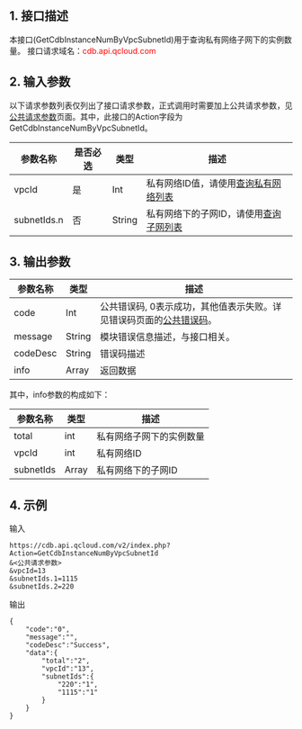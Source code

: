 ## 1. 接口描述
本接口(GetCdbInstanceNumByVpcSubnetId)用于查询私有网络子网下的实例数量。
接口请求域名：<font style='color:red'>cdb.api.qcloud.com </font>

## 2. 输入参数
以下请求参数列表仅列出了接口请求参数，正式调用时需要加上公共请求参数，见<a href='/doc/api/372/4153' title='公共请求参数'>公共请求参数</a>页面。其中，此接口的Action字段为GetCdbInstanceNumByVpcSubnetId。

| 参数名称 | 是否必选  | 类型 | 描述 |
|---------|---------|---------|---------|
| vpcId | 是 | Int | 私有网络ID值，请使用[查询私有网络列表](/doc/api/245/1372)|
| subnetIds.n | 否 | String | 私有网络下的子网ID，请使用[查询子网列表](/doc/api/245/1371)|

## 3. 输出参数
| 参数名称 | 类型 | 描述 |
|---------|---------|---------|
| code | Int | 公共错误码, 0表示成功，其他值表示失败。详见错误码页面的<a href='https://www.qcloud.com/doc/api/372/%E9%94%99%E8%AF%AF%E7%A0%81#1.E3.80.81.E5.85.AC.E5.85.B1.E9.94.99.E8.AF.AF.E7.A0.81' title='公共错误码'>公共错误码</a>。|
| message | String | 模块错误信息描述，与接口相关。|
| codeDesc | String | 错误码描述 |
| info | Array | 返回数据 |
其中，info参数的构成如下：

| 参数名称 | 类型 | 描述 |
|---------|---------|---------|
| total | int | 私有网络子网下的实例数量| 
| vpcId | int | 私有网络ID| 
| subnetIds | Array | 私有网络下的子网ID| 

## 4. 示例
输入
```
https://cdb.api.qcloud.com/v2/index.php?Action=GetCdbInstanceNumByVpcSubnetId
&<公共请求参数>
&vpcId=13
&subnetIds.1=1115
&subnetIds.2=220
```
输出
```
{
    "code":"0",
    "message":"",
    "codeDesc":"Success",
    "data":{
        "total":"2",
        "vpcId":"13",
        "subnetIds":{
            "220":"1",
            "1115":"1"
        }
    }
}
```

